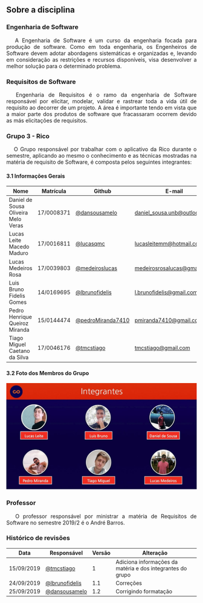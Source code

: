 ## Sobre a disciplina

### Engenharia de Software

<p align="justify">&emsp;
A Engenharia de Software é um curso da engenharia focada para produção de software. Como em toda engenharia, os Engenheiros de Software devem adotar abordagens sistemáticas e organizadas e, levando em consideração as restrições e recursos disponíveis, visa desenvolver a melhor solução para o determinado problema.</p>

### Requisitos de Software
<p align="justify">&emsp;
Engenharia de Requisitos é o ramo da engenharia de Software responsável por elicitar, modelar, validar e rastrear toda a vida útil de requisito ao decorrer de um projeto. A área é importante tendo em vista que a maior parte dos produtos de software que fracassaram ocorrem devido as más elicitações de requisitos.</p>

### Grupo 3 - Rico
<p align="justify">&emsp;
O Grupo responsável por trabalhar com o aplicativo da Rico durante o semestre, aplicando ao mesmo o conhecimento e as técnicas mostradas na matéria de requisito de Software, é composta pelos seguintes integrantes:</p>

#### 3.1 Informações Gerais
Nome | Matrícula | Github | E-mail
---- | --------- | ------ | ------
Daniel de Sousa Oliveira Melo Veras | 17/0008371 | [@dansousamelo](https://github.com/dansousamelo) | daniel_sousa.unb@outlook.com
Lucas Leite Macedo Maduro | 17/0016811 | [@lucasqmc](https://github.com/lucasqmc) | lucasleitemm@hotmail.com
Lucas Medeiros Rosa | 17/0039803 | [@medeiroslucas](https://github.com/medeiroslucas) | medeirosrosalucas@gmail.com
Luis Bruno Fidelis Gomes | 14/0169695 | [@lbrunofidelis](https://github.com/lbrunofidelis) | l.brunofidelis@gmail.com
Pedro Henrique Queiroz Miranda | 15/0144474 | [@pedroMiranda7410](https://github.com/pedroMiranda7410) | pmiranda7410@gmail.com
Tiago Miguel Caetano da Silva | 17/0046176 | [@tmcstiago](https://github.com/tmcstiago) | tmcstiago@gmail.com

#### 3.2 Foto dos Membros do Grupo

  ![Rich-picture](../img/integrantes.jpg)

### Professor
<p align="justify">&emsp;
O professor responsável por ministrar a matéria de Requisitos de Software no semestre 2019/2 é o André Barros.</p>

### Histórico de revisões

Data | Responsável | Versão | Alteração 
---- | ----------- | ------ | ---------
15/09/2019 | [@tmcstiago](https://github.com/tmcstiago) | 1 | Adiciona informações da matéria e dos integrantes do grupo
24/09/2019 | [@lbrunofidelis](http://github.com/lbrunofidelis) | 1.1 | Correções
25/09/2019 | [@dansousamelo](http://github.com/dansousamelo) | 1.2 | Corrigindo formatação